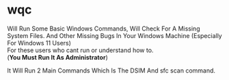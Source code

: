 # wqc 
Will Run Some Basic Windows Commands, Will Check For A Missing System Files. And Other Missing Bugs In Your Windows Machine (Especially For Windows 11 Users)  
For these users who cant run or understand how to.  
(**You Must Run It As Administrator**)

It Will Run 2 Main Commands Which Is The DSIM And sfc scan command.
